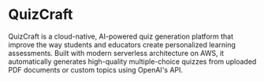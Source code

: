 # QuizCraft
QuizCraft is a cloud-native, AI-powered quiz generation platform that improve the way students and educators create personalized learning assessments. Built with modern serverless architecture on AWS, it automatically generates high-quality multiple-choice quizzes from uploaded PDF documents or custom topics using OpenAI's API.
